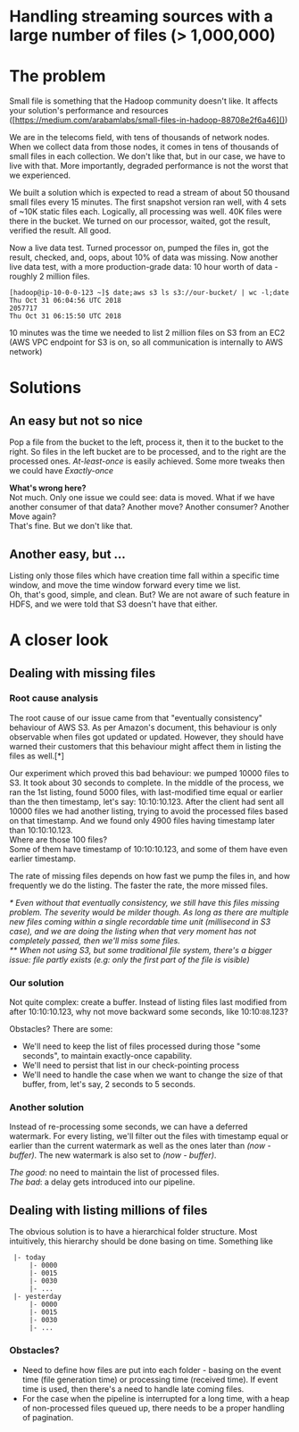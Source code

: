 Handling streaming sources with a large number of files (> 1,000,000)
============
# The problem
Small file is something that the Hadoop community doesn't like. It affects your solution's performance and resources ([https://medium.com/arabamlabs/small-files-in-hadoop-88708e2f6a46]())

We are in the telecoms field, with tens of thousands of network nodes. When we collect data from those nodes, it comes in tens of thousands of small files in each collection.
We don't like that, but in our case, we have to live with that. More importantly, degraded performance is not the worst that we experienced.

We built a solution which is expected to read a stream of about 50 thousand small files every 15 minutes. The first snapshot version ran well, with 4 sets of ~10K static files each. Logically, all processing was well. 40K files were there in the bucket. We turned on our processor, waited, got the result, verified the result. All good.

Now a live data test. Turned processor on, pumped the files in, got the result, checked, and, oops, about 10% of data was missing.
Now another live data test, with a more production-grade data: 10 hour worth of data - roughly 2 million files.

```puml
[hadoop@ip-10-0-0-123 ~]$ date;aws s3 ls s3://our-bucket/ | wc -l;date
Thu Oct 31 06:04:56 UTC 2018
2057717
Thu Oct 31 06:15:50 UTC 2018
```
10 minutes was the time we needed to list 2 million files on S3 from an EC2 (AWS VPC endpoint for S3 is on, so all communication is internally to AWS network)
# Solutions
## An easy but not so nice
Pop a file from the bucket to the left, process it, then it to the bucket to the right.
So files in the left bucket are to be processed, and to the right are the processed ones. *At-least-once* is easily achieved. Some more tweaks then we could have *Exactly-once*

**What's wrong here?** <BR/>
Not much. Only one issue we could see: data is moved. What if we have another consumer of that data? Another move? Another consumer? Another Move again? <BR> That's fine. But we don't like that.
## Another easy, but ...
Listing only those files which have creation time fall within a specific time window, and move the time window forward every time we list.<BR>Oh, that's good, simple, and clean. But? We are not aware of such feature in HDFS, and we were told that S3 doesn't have that either.

# A closer look
## Dealing with missing files
### Root cause analysis
The root cause of our issue came from that "eventually consistency" behaviour of AWS S3. As per Amazon's document, this behaviour is only observable when files got updated or updated. However, they should have warned their customers that this behaviour might affect them in listing the files as well.[*]

Our experiment which proved this bad behaviour: we pumped 10000 files to S3. It took about 30 seconds to complete. In the middle of the process, we ran the 1st listing, found 5000 files, with last-modified time equal or earlier than the then timestamp, let's say: 10:10:10.123. After the client had sent all 10000 files we had another listing, trying to avoid the processed files based on that timestamp. And we found only 4900 files having timestamp later than 10:10:10.123.<BR>
Where are those 100 files?<BR>
Some of them have timestamp of 10:10:10.123, and some of them have even earlier timestamp.

The rate of missing files depends on how fast we pump the files in, and how frequently we do the listing. The faster the rate, the more missed files.

*\* Even without that eventually consistency, we still have this files missing problem. The severity would be milder though. As long as there are multiple new files coming within a single recordable time unit (millisecond in S3 case), and we are doing the listing when that very moment has not completely passed, then we'll miss some files. <BR>
\*\* When not using S3, but some traditional file system, there's a bigger issue: file partly exists (e.g: only the first part of the file is visible)*

### Our solution
Not quite complex: create a buffer. Instead of listing files last modified from after 10:10:10.123, why not move backward some seconds, like 10:10:`08`.123?

Obstacles? There are some:
- We'll need to keep the list of files processed during those "some seconds", to maintain exactly-once capability.
- We'll need to persist that list in our check-pointing process
- We'll need to handle the case when we want to change the size of that buffer, from, let's say, 2 seconds to 5 seconds.
### Another solution
Instead of re-processing some seconds, we can have a deferred watermark. For every listing, we'll filter out the files with timestamp equal or earlier than the current watermark as well as the ones later than *(now - buffer)*. The new watermark is also set to *(now - buffer)*.

*The good*: no need to maintain the list of processed files.<BR>
*The bad*: a delay gets introduced into our pipeline.

## Dealing with listing millions of files
The obvious solution is to have a hierarchical folder structure. Most intuitively, this hierarchy should be done basing on time. Something like <BR>
```
 |- today 
     |- 0000
     |- 0015
     |- 0030
     |- ...
 |- yesterday 
     |- 0000
     |- 0015
     |- 0030
     |- ...
```
### Obstacles?
- Need to define how files are put into each folder - basing on the event time (file generation time) or processing time (received time). If event time is used, then there's a need to handle late coming files.
- For the case when the pipeline is interrupted for a long time, with a heap of non-processed files queued up, there needs to be a proper handling of pagination.

